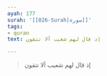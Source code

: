 ```yaml
---
ayah: 177
surah: '[[026-Surah|سورة]]'
tags:
- quran
text: إذ قال لهم شعيب ألا تتقون

---
```

> إذ قال لهم شعيب ألا تتقون
